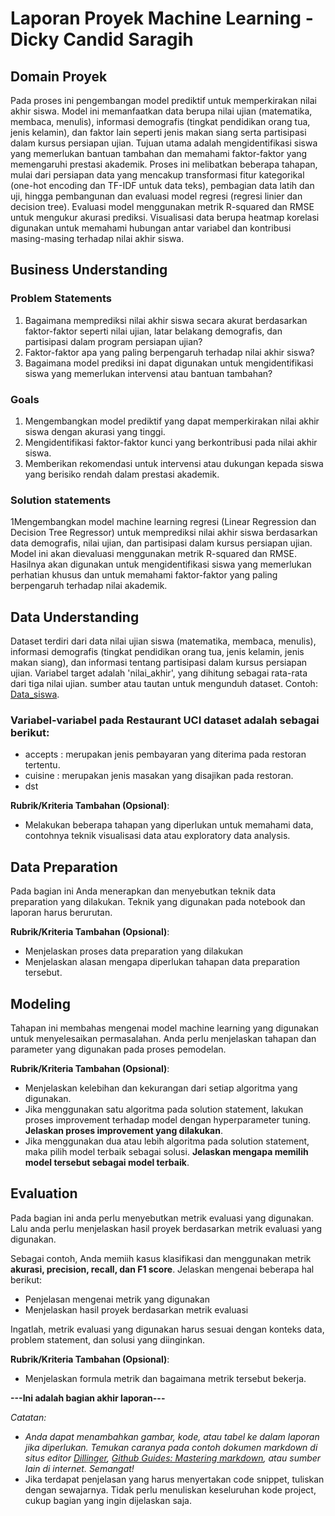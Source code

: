 # Laporan Proyek Machine Learning - Dicky Candid Saragih

## Domain Proyek
Pada proses ini pengembangan model prediktif untuk memperkirakan nilai akhir siswa.  Model ini memanfaatkan data berupa nilai ujian (matematika, membaca, menulis), informasi demografis (tingkat pendidikan orang tua, jenis kelamin), dan faktor lain seperti jenis makan siang serta partisipasi dalam kursus persiapan ujian.  Tujuan utama adalah mengidentifikasi siswa yang memerlukan bantuan tambahan dan memahami faktor-faktor yang memengaruhi prestasi akademik.  Proses ini melibatkan beberapa tahapan, mulai dari persiapan data yang mencakup transformasi fitur kategorikal (one-hot encoding dan TF-IDF untuk data teks), pembagian data latih dan uji, hingga pembangunan dan evaluasi model regresi (regresi linier dan decision tree).  Evaluasi model menggunakan metrik R-squared dan RMSE untuk mengukur akurasi prediksi.  Visualisasi data berupa heatmap korelasi digunakan untuk memahami hubungan antar variabel dan kontribusi masing-masing terhadap nilai akhir siswa.

## Business Understanding

### Problem Statements
1. Bagaimana memprediksi nilai akhir siswa secara akurat berdasarkan faktor-faktor seperti nilai ujian, latar belakang demografis, dan partisipasi dalam program persiapan ujian?
2. Faktor-faktor apa yang paling berpengaruh terhadap nilai akhir siswa?
3. Bagaimana model prediksi ini dapat digunakan untuk mengidentifikasi siswa yang memerlukan intervensi atau bantuan tambahan?

### Goals
1. Mengembangkan model prediktif yang dapat memperkirakan nilai akhir siswa dengan akurasi yang tinggi.
2. Mengidentifikasi faktor-faktor kunci yang berkontribusi pada nilai akhir siswa.
3. Memberikan rekomendasi untuk intervensi atau dukungan kepada siswa yang berisiko rendah dalam prestasi akademik.

### Solution statements
1Mengembangkan model machine learning regresi (Linear Regression dan Decision Tree Regressor) untuk memprediksi nilai akhir siswa berdasarkan data demografis, nilai ujian, dan partisipasi dalam kursus persiapan ujian.  Model ini akan dievaluasi menggunakan metrik R-squared dan RMSE.  Hasilnya akan digunakan untuk mengidentifikasi siswa yang memerlukan perhatian khusus dan untuk memahami faktor-faktor yang paling berpengaruh terhadap nilai akademik.

## Data Understanding
Dataset terdiri dari data nilai ujian siswa (matematika, membaca, menulis), informasi demografis (tingkat pendidikan orang tua, jenis kelamin, jenis makan siang), dan informasi tentang partisipasi dalam kursus persiapan ujian.  Variabel target adalah 'nilai_akhir', yang dihitung sebagai rata-rata dari tiga nilai ujian.
sumber atau tautan untuk mengunduh dataset. Contoh: [Data_siswa](https://github.com/DickySaragih/Ml_Terapan/blob/main/Data_siswa.csv).


### Variabel-variabel pada Restaurant UCI dataset adalah sebagai berikut:
- accepts : merupakan jenis pembayaran yang diterima pada restoran tertentu.
- cuisine : merupakan jenis masakan yang disajikan pada restoran.
- dst

**Rubrik/Kriteria Tambahan (Opsional)**:
- Melakukan beberapa tahapan yang diperlukan untuk memahami data, contohnya teknik visualisasi data atau exploratory data analysis.

## Data Preparation
Pada bagian ini Anda menerapkan dan menyebutkan teknik data preparation yang dilakukan. Teknik yang digunakan pada notebook dan laporan harus berurutan.

**Rubrik/Kriteria Tambahan (Opsional)**: 
- Menjelaskan proses data preparation yang dilakukan
- Menjelaskan alasan mengapa diperlukan tahapan data preparation tersebut.

## Modeling
Tahapan ini membahas mengenai model machine learning yang digunakan untuk menyelesaikan permasalahan. Anda perlu menjelaskan tahapan dan parameter yang digunakan pada proses pemodelan.

**Rubrik/Kriteria Tambahan (Opsional)**: 
- Menjelaskan kelebihan dan kekurangan dari setiap algoritma yang digunakan.
- Jika menggunakan satu algoritma pada solution statement, lakukan proses improvement terhadap model dengan hyperparameter tuning. **Jelaskan proses improvement yang dilakukan**.
- Jika menggunakan dua atau lebih algoritma pada solution statement, maka pilih model terbaik sebagai solusi. **Jelaskan mengapa memilih model tersebut sebagai model terbaik**.

## Evaluation
Pada bagian ini anda perlu menyebutkan metrik evaluasi yang digunakan. Lalu anda perlu menjelaskan hasil proyek berdasarkan metrik evaluasi yang digunakan.

Sebagai contoh, Anda memiih kasus klasifikasi dan menggunakan metrik **akurasi, precision, recall, dan F1 score**. Jelaskan mengenai beberapa hal berikut:
- Penjelasan mengenai metrik yang digunakan
- Menjelaskan hasil proyek berdasarkan metrik evaluasi

Ingatlah, metrik evaluasi yang digunakan harus sesuai dengan konteks data, problem statement, dan solusi yang diinginkan.

**Rubrik/Kriteria Tambahan (Opsional)**: 
- Menjelaskan formula metrik dan bagaimana metrik tersebut bekerja.

**---Ini adalah bagian akhir laporan---**

_Catatan:_
- _Anda dapat menambahkan gambar, kode, atau tabel ke dalam laporan jika diperlukan. Temukan caranya pada contoh dokumen markdown di situs editor [Dillinger](https://dillinger.io/), [Github Guides: Mastering markdown](https://guides.github.com/features/mastering-markdown/), atau sumber lain di internet. Semangat!_
- Jika terdapat penjelasan yang harus menyertakan code snippet, tuliskan dengan sewajarnya. Tidak perlu menuliskan keseluruhan kode project, cukup bagian yang ingin dijelaskan saja.


